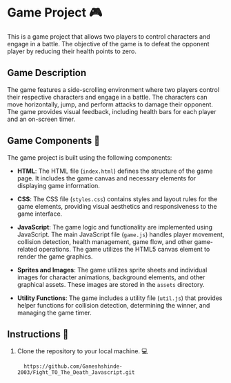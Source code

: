 # Game Project 🎮

This is a game project that allows two players to control characters and engage in a battle. The objective of the game is to defeat the opponent player by reducing their health points to zero.

## Game Description

The game features a side-scrolling environment where two players control their respective characters and engage in a battle. The characters can move horizontally, jump, and perform attacks to damage their opponent. The game provides visual feedback, including health bars for each player and an on-screen timer.

## Game Components 🔧

The game project is built using the following components:

- **HTML**: The HTML file (`index.html`) defines the structure of the game page. It includes the game canvas and necessary elements for displaying game information.

- **CSS**: The CSS file (`styles.css`) contains styles and layout rules for the game elements, providing visual aesthetics and responsiveness to the game interface.

- **JavaScript**: The game logic and functionality are implemented using JavaScript. The main JavaScript file (`game.js`) handles player movement, collision detection, health management, game flow, and other game-related operations. The game utilizes the HTML5 canvas element to render the game graphics.

- **Sprites and Images**: The game utilizes sprite sheets and individual images for character animations, background elements, and other graphical assets. These images are stored in the `assets` directory.

- **Utility Functions**: The game includes a utility file (`util.js`) that provides helper functions for collision detection, determining the winner, and managing the game timer.

## Instructions 📝

1. Clone the repository to your local machine. 💻


         https://github.com/Ganeshshinde-2003/Fight_TO_The_Death_Javascript.git
